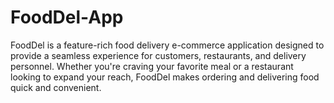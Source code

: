# FoodDel-App
FoodDel is a feature-rich food delivery e-commerce application designed to provide a seamless experience for customers, restaurants, and delivery personnel. Whether you're craving your favorite meal or a restaurant looking to expand your reach, FoodDel makes ordering and delivering food quick and convenient.
